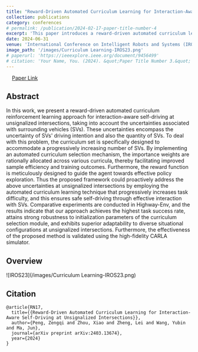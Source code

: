 ```yaml
---
title: "Reward-Driven Automated Curriculum Learning for Interaction-Aware Self-Driving at Unsignalized Intersections"
collection: publications
category: conferences
# permalink: /publication/2024-02-17-paper-title-number-4
excerpt: 'This paper introduces a reward-driven automated curriculum learning framework for self-driving at unsignalized intersections, addressing uncertainties in surrounding vehicles' intentions and quantities. A progressive curriculum and well-designed reward function improve policy exploration and sample efficiency. Experiments in Highway-Env and CARLA show superior success rates, robustness, and adaptability, validating the method's effectiveness in handling complex driving interactions.'
date: 2024-06-31
venue: 'International Conference on Intelligent Robots and Systems (IROS) · IROS 2024. 14 October- 18 October 2024 | Abu Dhabi, UAE'
image_path: '/images/Curriculum Learning-IROS23.png'
# paperurl: 'https://ieeexplore.ieee.org/document/9456499'
# citation: 'Your Name, You. (2024). &quot;Paper Title Number 3.&quot; <i>GitHub Journal of Bugs</i>. 1(3).'
---
```


<div>
    <a href="https://arxiv.org/abs/2405.16599" target="_blank">Paper Link</a>
</div>

## Abstract
In this work, we present a reward-driven automated curriculum reinforcement learning approach for interaction-aware self-driving at unsignalized intersections, taking into account the uncertainties associated with surrounding vehicles (SVs). These uncertainties encompass the uncertainty of SVs' driving intention and also the quantity of SVs. To deal with this problem, the curriculum set is specifically designed to accommodate a progressively increasing number of SVs. By implementing an automated curriculum selection mechanism, the importance weights are rationally allocated across various curricula, thereby facilitating improved sample efficiency and training outcomes. Furthermore, the reward function is meticulously designed to guide the agent towards effective policy exploration. Thus the proposed framework could proactively address the above uncertainties at unsignalized intersections by employing the automated curriculum learning technique that progressively increases task difficulty, and this ensures safe self-driving through effective interaction with SVs. Comparative experiments are conducted in Highway-Env, and the results indicate that our approach achieves the highest task success rate, attains strong robustness to initialization parameters of the curriculum selection module, and exhibits superior adaptability to diverse situational configurations at unsignalized intersections. Furthermore, the effectiveness of the proposed method is validated using the high-fidelity CARLA simulator.

## Overview
![IROS23](/images/Curriculum Learning-IROS23.png)

## Citation

```text
@article{RN17,
  title={{Reward-Driven Automated Curriculum Learning for Interaction-Aware Self-Driving at Unsignalized Intersections}},
  author={Peng, Zengqi and Zhou, Xiao and Zheng, Lei and Wang, Yubin and Ma, Jun},
  journal={arXiv preprint arXiv:2403.13674},
  year={2024}
}
```
